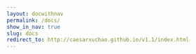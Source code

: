 ```yaml
---
layout: docwithnav
permalink: /docs/
show_in_nav: true
slug: docs
redirect_to: http://caesarxuchao.github.io/v1.1/index.html
---
```

